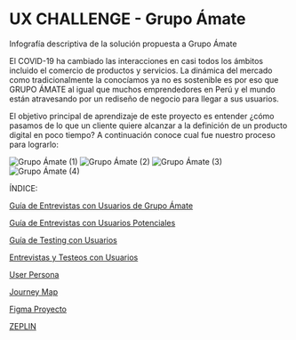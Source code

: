 # UX CHALLENGE - Grupo Ámate
Infografía descriptiva de la solución propuesta a Grupo Ámate 

El COVID-19 ha cambiado las interacciones en casi todos los ámbitos incluido el comercio de productos y servicios. La dinámica del mercado como tradicionalmente la conocíamos ya no es sostenible es por eso  que GRUPO ÁMATE al igual que muchos emprendedores en Perú y el mundo están atravesando por un rediseño de negocio para llegar a sus usuarios.

El objetivo principal de aprendizaje de este proyecto es entender ¿cómo pasamos de lo que un cliente quiere alcanzar a la definición de un producto digital en poco tiempo? 
A continuación conoce cual fue nuestro proceso para lograrlo:

![Grupo Ámate (1)](https://user-images.githubusercontent.com/60905476/85802469-a0969300-b70a-11ea-84bf-e024d1eee8db.png)
![Grupo Ámate (2)](https://user-images.githubusercontent.com/60905476/85802472-a1c7c000-b70a-11ea-836d-3a3954958609.png)
![Grupo Ámate (3)](https://user-images.githubusercontent.com/60905476/85802479-a55b4700-b70a-11ea-86e0-589b51114e75.png)
![Grupo Ámate (4)](https://user-images.githubusercontent.com/60905476/85802482-a68c7400-b70a-11ea-8bb6-cb2716f7f505.png)

ÍNDICE:

[Guía de Entrevistas con Usuarios de Grupo Ámate](https://docs.google.com/document/d/1VmFEzIyuXxoRSUxNsJu_9O-RgXgwFUjW0NYLk697rjo/edit#)

[Guía de Entrevistas con Usuarios Potenciales](https://docs.google.com/document/d/1M6nLyq0gWD3bNMFYezib41bid2NV_Rif_UUc71n6t9o/edit#heading=h.icr2x84ig3zk) 

[Guía de Testing con Usuarios](https://docs.google.com/document/d/1_Ca-8QgwHnFRXcJ1gbCDE7Md6mjDP_bcExew-kyWOVU/edit) 

[Entrevistas y Testeos con Usuarios](https://drive.google.com/drive/folders/19YpIAcr1v35j0htL8TIXUaUKayM8dWTo)

[User Persona](Falta)

[Journey Map](Falta)

[Figma Proyecto](Falta)

[ZEPLIN](Falta)
